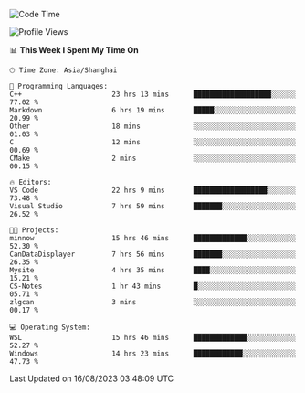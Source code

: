 <!--START_SECTION:waka-->
![Code Time](http://img.shields.io/badge/Code%20Time-1%2C164%20hrs%2046%20mins-blue)

![Profile Views](http://img.shields.io/badge/Profile%20Views-1-blue)

📊 **This Week I Spent My Time On** 

```text
🕑︎ Time Zone: Asia/Shanghai

💬 Programming Languages: 
C++                      23 hrs 13 mins      ███████████████████░░░░░░   77.02 % 
Markdown                 6 hrs 19 mins       █████░░░░░░░░░░░░░░░░░░░░   20.99 % 
Other                    18 mins             ░░░░░░░░░░░░░░░░░░░░░░░░░   01.03 % 
C                        12 mins             ░░░░░░░░░░░░░░░░░░░░░░░░░   00.69 % 
CMake                    2 mins              ░░░░░░░░░░░░░░░░░░░░░░░░░   00.15 % 

🔥 Editors: 
VS Code                  22 hrs 9 mins       ██████████████████░░░░░░░   73.48 % 
Visual Studio            7 hrs 59 mins       ███████░░░░░░░░░░░░░░░░░░   26.52 % 

🐱‍💻 Projects: 
minnow                   15 hrs 46 mins      █████████████░░░░░░░░░░░░   52.30 % 
CanDataDisplayer         7 hrs 56 mins       ███████░░░░░░░░░░░░░░░░░░   26.35 % 
Mysite                   4 hrs 35 mins       ████░░░░░░░░░░░░░░░░░░░░░   15.21 % 
CS-Notes                 1 hr 43 mins        █░░░░░░░░░░░░░░░░░░░░░░░░   05.71 % 
zlgcan                   3 mins              ░░░░░░░░░░░░░░░░░░░░░░░░░   00.17 % 

💻 Operating System: 
WSL                      15 hrs 46 mins      █████████████░░░░░░░░░░░░   52.27 % 
Windows                  14 hrs 23 mins      ████████████░░░░░░░░░░░░░   47.73 % 
```


 Last Updated on 16/08/2023 03:48:09 UTC
<!--END_SECTION:waka-->